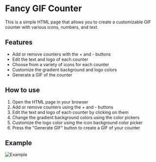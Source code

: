 # Fancy GIF Counter

This is a simple HTML page that allows you to create a customizable GIF counter with various icons, numbers, and text. 

## Features

- Add or remove counters with the + and - buttons
- Edit the text and logo of each counter
- Choose from a variety of icons for each counter
- Customize the gradient background and logo colors
- Generate a GIF of the counter

## How to use

1. Open the HTML page in your browser
2. Add or remove counters using the + and - buttons
3. Edit the text and logo of each counter by clicking on them
4. Change the gradient background colors using the color pickers
5. Customize the logo color using the icon background color picker
6. Press the "Generate GIF" button to create a GIF of your counter

## Example
![Example](https://airobin.net/fancy_counter-44394.gif)
